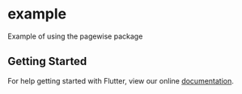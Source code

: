 # example

Example of using the pagewise package

## Getting Started

For help getting started with Flutter, view our online
[documentation](https://flutter.io/).
